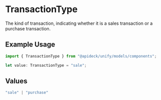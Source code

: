 # TransactionType

The kind of transaction, indicating whether it is a sales transaction or a purchase transaction.

## Example Usage

```typescript
import { TransactionType } from "@apideck/unify/models/components";

let value: TransactionType = "sale";
```

## Values

```typescript
"sale" | "purchase"
```